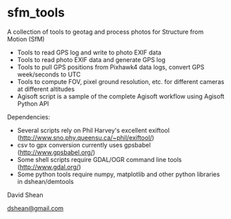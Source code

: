 sfm_tools
===
A collection of tools to geotag and process photos for Structure from Motion (SfM)

* Tools to read GPS log and write to photo EXIF data
* Tools to read photo EXIF data and generate GPS log
* Tools to pull GPS positions from Pixhawk4 data logs, convert GPS week/seconds to UTC
* Tools to compute FOV, pixel ground resolution, etc. for different cameras at different altitudes
* Agisoft script is a sample of the complete Agisoft workflow using Agisoft Python API

Dependencies:
* Several scripts rely on Phil Harvey's excellent exiftool (http://www.sno.phy.queensu.ca/~phil/exiftool/)
* csv to gpx conversion currently uses gpsbabel (http://www.gpsbabel.org/)
* Some shell scripts require GDAL/OGR command line tools (http://www.gdal.org/)
* Some python tools require numpy, matplotlib and other python libraries in dshean/demtools

David Shean

dshean@gmail.com
